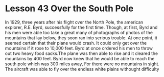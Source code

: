 #  Lesson 43 Over the South Pole

In 1929, three years after his flight over the North Pole, the american explorer, R.E. Byrd, successfully for the first time. Though, at first, Byrd and his men were able too  take a great many of photographs of photos of the mountains that lay below, they soon ran into serious trouble. At one point, it seemed certain that their plane would crash. It could only get over the mountains if it rose to 10,000 feet. Byrd at once ordered his men to throw out two heavy food sacks.The plane was then able to rise and it cleared the mountains by 400 feet. Byrd now knew that he would be able to reach the south pole which was 300 miles away, For there were no mountains in sight. The aircraft was able to fly over the endless white plains withought difficulty
